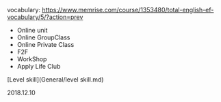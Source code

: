 vocabulary: https://www.memrise.com/course/1353480/total-english-ef-vocabulary/5/?action=prev

* Online unit
* Online GroupClass
* Online Private Class
* F2F
* WorkShop
* Apply Life Club



[Level skill](General/level skill.md)



2018.12.10


